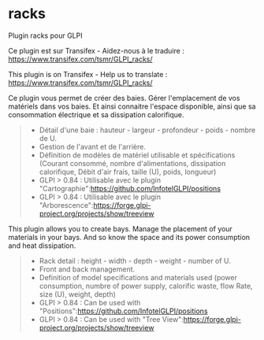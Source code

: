 # racks
Plugin racks pour GLPI

Ce plugin est sur Transifex - Aidez-nous à le traduire :
https://www.transifex.com/tsmr/GLPI_racks/

This plugin is on Transifex - Help us to translate :
https://www.transifex.com/tsmr/GLPI_racks/

Ce plugin vous permet de créer des baies. Gérer l'emplacement de vos matériels dans vos baies. Et ainsi connaitre l'espace disponible, ainsi que sa consommation électrique et sa dissipation calorifique.
> * Détail d'une baie : hauteur - largeur - profondeur - poids - nombre de U.
> * Gestion de l'avant et de l'arrière.
> * Définition de modèles de matériel utilisable et spécifications (Courant consommé, nombre d'alimentations, dissipation calorifique, Débit d'air frais, taille (U), poids, longueur)
> * GLPI > 0.84 : Utilisable avec le plugin "Cartographie":https://github.com/InfotelGLPI/positions
> * GLPI > 0.84 : Utilisable avec le plugin "Arborescence":https://forge.glpi-project.org/projects/show/treeview

This plugin allows you to create bays. Manage the placement of your materials in your bays. And so know the space and its power consumption and heat dissipation.
> * Rack detail : height - width - depth - weight - number of U.
> * Front and back management.
> * Definition of model specifications and materials used (power consumption, numbre of power supply, calorific waste, flow Rate, size (U), weight, depth)
> * GLPI > 0.84 : Can be used with "Positions":https://github.com/InfotelGLPI/positions
> * GLPI > 0.84 : Can be used with "Tree View":https://forge.glpi-project.org/projects/show/treeview

